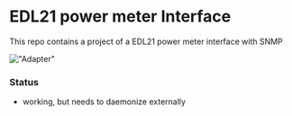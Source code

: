EDL21 power meter Interface
===========================

This repo contains a project of a EDL21 power meter interface with SNMP

!["Adapter"](/pictures/adapter.png) 

### Status

- working, but needs to daemonize externally

